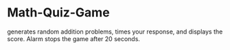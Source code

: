 # Math-Quiz-Game
generates random addition problems, times your response, and displays the score. Alarm stops the game after 20 seconds.
